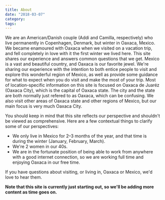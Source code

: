 ```yaml
---
title: About
date: "2018-03-07"
category:
tags:
---
```


We are  an American/Danish couple (Addi and Camilla, respectively) who live permanently in Copenhagen, Denmark, but winter in Oaxaca, Mexico. We became enamoured with Oaxaca when we visited on a vacation trip, and fell completely in love with it the first winter we lived here. This site shares our experience and answers common questions that we get. Mexico is a vast and beautiful country, and Oaxaca is our favorite jewel. We're sharing our experience with the intention to both entice people to visit and explore this wonderful region of Mexico, as well as provide some guidance for what to expect when you do visit and make the most of your trip. Most of location-specific information on this site is focused on Oaxaca de Juaréz (Oaxaca City), which is the capital of Oaxaca state. The city and the state are both normally just refered to as Oaxaca, which can be confusing. We also visit other areas of Oaxaca state and other regions of Mexico, but our main focus is very much Oaxaca City.

You should keep in mind that this site reflects our perspective and shouldn't be viewed as comprehensive. Here are a few contextual things to clarify some of our perspectives:

- We only live in Mexico for 2–3 months of the year, and that time is during the winter (January, February, March).
- We're 2 women in our 40s.
- We are in the fortunate position of being able to work from anywhere with a good internet connection, so we are working full time and enjoying Oaxaca in our free time.

 If you have questions about visiting, or living in, Oaxaca or Mexico, we'd love to hear them. 

 **Note that this site is currently just starting out, so we'll be adding more content as time goes on.**